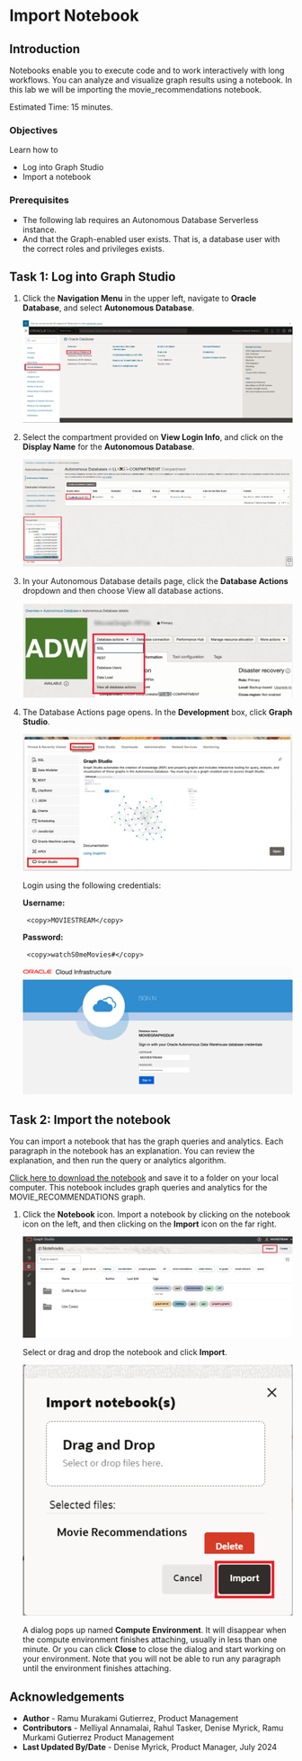 <!--
    {
        "name":"Create Graph",
        "description":"Login to Graph Studio and create a moviestream graph for when running the tenancy the lab."
    }
-->

# Import Notebook

## Introduction

Notebooks enable you to execute code and to work interactively with long workflows. You can analyze and visualize graph results using a notebook. In this lab we will be importing the movie_recommendations notebook.

Estimated Time: 15 minutes.

### Objectives

Learn how to

- Log into Graph Studio
- Import a notebook

### Prerequisites

- The following lab requires an Autonomous Database Serverless instance.
- And that the Graph-enabled user exists. That is, a database user with the correct roles and privileges exists.

## Task 1: Log into Graph Studio

1. Click the **Navigation Menu** in the upper left, navigate to **Oracle Database**, and select **Autonomous Database**.

    ![Navigating to Autonomous Database.](images/navigation-menu.png " ")

2. Select the compartment provided on **View Login Info**, and click on the **Display Name** for the **Autonomous Database**.

    ![Selecting Autonomous Database in the Navigation Menu.](images/select-autonomous-database.png " ")

3. In your Autonomous Database details page, click the **Database Actions** dropdown and then choose View all database actions.

    ![Click Database Actions button.](./images/database-action-sql-v2.png " ")

2. The Database Actions page opens. In the **Development** box, click **Graph Studio**.

    ![Click Graph Studio.](./images/dbactions-click-graph-studio.png " ")

    Login using the following credentials:
    
    **Username:** 
    ```
     <copy>MOVIESTREAM</copy>
    ```
    **Password:**
    ```
     <copy>watchS0meMovies#</copy>
    ```

    ![Click Graph Studio.](./images/graph-studio-signin.png " ")

## Task 2: Import the notebook

 You can import a notebook that has the graph queries and analytics. Each paragraph in the notebook has an explanation.  You can review the explanation, and then run the query or analytics algorithm.

  [Click here to download the notebook](https://c4u04.objectstorage.us-ashburn-1.oci.customer-oci.com/p/EcTjWk2IuZPZeNnD_fYMcgUhdNDIDA6rt9gaFj_WZMiL7VvxPBNMY60837hu5hga/n/c4u04/b/livelabsfiles/o/MOVIE_RECOMMENDATIONS.dsnb) and save it to a folder on your local computer.  This notebook includes graph queries and analytics for the MOVIE_RECOMMENDATIONS graph.

 1. Click the **Notebook** icon. Import a notebook by clicking on the notebook icon on the left, and then clicking on the **Import** icon on the far right.

    ![Click the notebook icon and import the notebook.](images/task3step1.png " ")
    
     Select or drag and drop the notebook and click **Import**.

    ![Select the notebook to import and click on Import.](images/task3step2.png " ")

    A dialog pops up named **Compute Environment**. It will disappear when the compute environment finishes attaching, usually in less than one minute. Or you can click **Close** to close the dialog and start working on your environment. Note that you will not be able to run any paragraph until the environment finishes attaching.

## Acknowledgements
* **Author** - Ramu Murakami Gutierrez, Product Management
* **Contributors** -  Melliyal Annamalai, Rahul Tasker, Denise Myrick, Ramu Murkami Gutierrez Product Management
* **Last Updated By/Date** - Denise Myrick, Product Manager, July 2024

